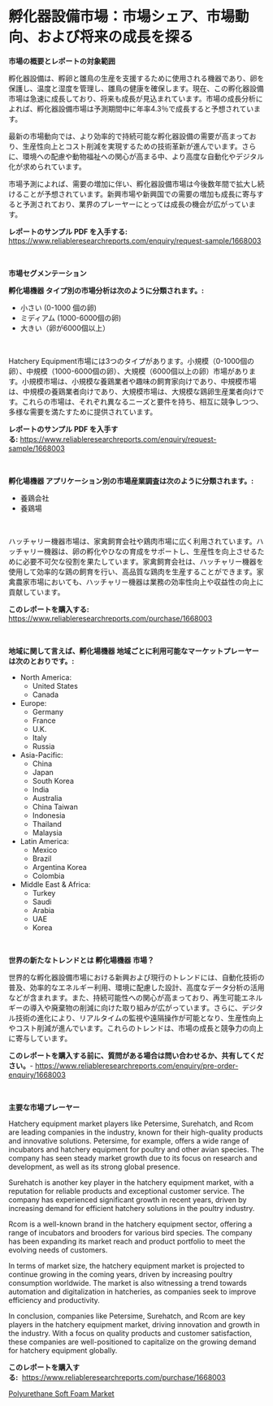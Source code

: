 <p><h1>孵化器設備市場：市場シェア、市場動向、および将来の成長を探る</h1></p><p><strong>市場の概要とレポートの対象範囲</strong></p>
<p><p>孵化器設備は、孵卵と雛鳥の生産を支援するために使用される機器であり、卵を保護し、温度と湿度を管理し、雛鳥の健康を確保します。現在、この孵化器設備市場は急速に成長しており、将来も成長が見込まれています。市場の成長分析によれば、孵化器設備市場は予測期間中に年率4.3％で成長すると予想されています。</p><p>最新の市場動向では、より効率的で持続可能な孵化器設備の需要が高まっており、生産性向上とコスト削減を実現するための技術革新が進んでいます。さらに、環境への配慮や動物福祉への関心が高まる中、より高度な自動化やデジタル化が求められています。</p><p>市場予測によれば、需要の増加に伴い、孵化器設備市場は今後数年間で拡大し続けることが予想されています。新興市場や新興国での需要の増加も成長に寄与すると予測されており、業界のプレーヤーにとっては成長の機会が広がっています。</p></p>
<p><strong>レポートのサンプル PDF を入手する:</strong> <a href="https://www.reliableresearchreports.com/enquiry/request-sample/1668003">https://www.reliableresearchreports.com/enquiry/request-sample/1668003</a></p>
<p>&nbsp;</p>
<p><strong>市場セグメンテーション</strong></p>
<p><strong>孵化場機器 タイプ別の市場分析は次のように分類されます。:</strong></p>
<p><ul><li>小さい (0-1000 個の卵)</li><li>ミディアム (1000-6000個の卵)</li><li>大きい（卵が6000個以上）</li></ul></p>
<p>&nbsp;</p>
<p><p>Hatchery Equipment市場には3つのタイプがあります。小規模（0-1000個の卵）、中規模（1000-6000個の卵）、大規模（6000個以上の卵）市場があります。小規模市場は、小規模な養鶏業者や趣味の飼育家向けであり、中規模市場は、中規模の養鶏業者向けであり、大規模市場は、大規模な鶏卵生産業者向けです。これらの市場は、それぞれ異なるニーズと要件を持ち、相互に競争しつつ、多様な需要を満たすために提供されています。</p></p>
<p><strong>レポートのサンプル PDF を入手する:</strong>&nbsp;<a href="https://www.reliableresearchreports.com/enquiry/request-sample/1668003">https://www.reliableresearchreports.com/enquiry/request-sample/1668003</a></p>
<p>&nbsp;</p>
<p><strong> 孵化場機器 アプリケーション別の市場産業調査は次のように分類されます。:</strong></p>
<p><ul><li>養鶏会社</li><li>養鶏場</li></ul></p>
<p>&nbsp;</p>
<p><p>ハッチャリー機器市場は、家禽飼育会社や鶏肉市場に広く利用されています。ハッチャリー機器は、卵の孵化やひなの育成をサポートし、生産性を向上させるために必要不可欠な役割を果たしています。家禽飼育会社は、ハッチャリー機器を使用して効率的な鶏の飼育を行い、高品質な鶏肉を生産することができます。家禽農家市場においても、ハッチャリー機器は業務の効率性向上や収益性の向上に貢献しています。</p></p>
<p><strong>このレポートを購入する:</strong>&nbsp; <a href="https://www.reliableresearchreports.com/purchase/1668003">https://www.reliableresearchreports.com/purchase/1668003</a></p>
<p>&nbsp;</p>
<p><strong>地域に関して言えば、孵化場機器 地域ごとに利用可能なマーケットプレーヤーは次のとおりです。:</strong></p>
<p><ul>
    <li>
        North America:
        <ul>
            <li>United States</li>
            <li>Canada</li>
        </ul>
    </li>
    <li>
        Europe:
        <ul>
            <li>Germany</li>
            <li>France</li>
            <li>U.K.</li>
            <li>Italy</li>
            <li>Russia</li>
        </ul>
    </li>
    <li>
        Asia-Pacific:
        <ul>
            <li>China</li>
            <li>Japan</li>
            <li>South Korea</li>
            <li>India</li>
            <li>Australia</li>
            <li>China Taiwan</li>
            <li>Indonesia</li>
            <li>Thailand</li>
            <li>Malaysia</li>
        </ul>
    </li>
    <li>
        Latin America:
        <ul>
            <li>Mexico</li>
            <li>Brazil</li>
            <li>Argentina Korea</li>
            <li>Colombia</li>
        </ul>
    </li>
    <li>
        Middle East & Africa:
        <ul>
            <li>Turkey</li>
            <li>Saudi</li>
            <li>Arabia</li>
            <li>UAE</li>
            <li>Korea</li>
        </ul>
    </li>
    </ul></p>
<p>&nbsp;</p>
<p><strong>世界の新たなトレンドとは 孵化場機器 市場？</strong></p>
<p><p>世界的な孵化器設備市場における新興および現行のトレンドには、自動化技術の普及、効率的なエネルギー利用、環境に配慮した設計、高度なデータ分析の活用などが含まれます。また、持続可能性への関心が高まっており、再生可能エネルギーの導入や廃棄物の削減に向けた取り組みが広がっています。さらに、デジタル技術の進化により、リアルタイムの監視や遠隔操作が可能となり、生産性向上やコスト削減が進んでいます。これらのトレンドは、市場の成長と競争力の向上に寄与しています。</p></p>
<p><strong>このレポートを購入する前に、質問がある場合は問い合わせるか、共有してください。</strong>- <a href="https://www.reliableresearchreports.com/enquiry/pre-order-enquiry/1668003">https://www.reliableresearchreports.com/enquiry/pre-order-enquiry/1668003</a></p>
<p>&nbsp;</p>
<p><strong>主要な市場プレーヤー</strong></p>
<p><p>Hatchery equipment market players like Petersime, Surehatch, and Rcom are leading companies in the industry, known for their high-quality products and innovative solutions. Petersime, for example, offers a wide range of incubators and hatchery equipment for poultry and other avian species. The company has seen steady market growth due to its focus on research and development, as well as its strong global presence.</p><p>Surehatch is another key player in the hatchery equipment market, with a reputation for reliable products and exceptional customer service. The company has experienced significant growth in recent years, driven by increasing demand for efficient hatchery solutions in the poultry industry.</p><p>Rcom is a well-known brand in the hatchery equipment sector, offering a range of incubators and brooders for various bird species. The company has been expanding its market reach and product portfolio to meet the evolving needs of customers.</p><p>In terms of market size, the hatchery equipment market is projected to continue growing in the coming years, driven by increasing poultry consumption worldwide. The market is also witnessing a trend towards automation and digitalization in hatcheries, as companies seek to improve efficiency and productivity.</p><p>In conclusion, companies like Petersime, Surehatch, and Rcom are key players in the hatchery equipment market, driving innovation and growth in the industry. With a focus on quality products and customer satisfaction, these companies are well-positioned to capitalize on the growing demand for hatchery equipment globally.</p></p>
<p><strong>このレポートを購入する:</strong>&nbsp;&nbsp;<a href="https://www.reliableresearchreports.com/purchase/1668003">https://www.reliableresearchreports.com/purchase/1668003</a></p>
<p><p><a href="https://woozy-pyroraptor-a1f.notion.site/Polyurethane-Soft-Foam-Market-Size-Global-Industry-Overview-Market-Segmentation-and-Forecast-2024-8afcfe6fb17b4b3197a5060d0df93de0">Polyurethane Soft Foam Market</a></p></p>